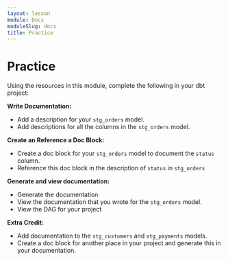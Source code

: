 ```yaml
---
layout: lesson
module: Docs
moduleSlug: docs
title: Practice
---
```


# Practice 
Using the resources in this module, complete the following in your dbt project:

**Write Documentation:**
- Add a description for your `stg_orders` model.
- Add descriptions for all the columns in the `stg_orders` model.

**Create an Reference a Doc Block:**
- Create a doc block for your `stg_orders` model to document the `status` column.
- Reference this doc block in the description of `status` in `stg_orders`

**Generate and view documentation:**
- Generate the documentation
- View the documentation that you wrote for the `stg_orders` model.
- View the DAG for your project

**Extra Credit:**
- Add documentation to the `stg_customers` and `stg_payments` models.
- Create a doc block for another place in your project and generate this in your documentation.
